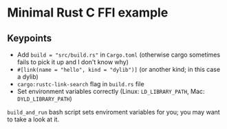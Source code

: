 # Minimal Rust C FFI example

## Keypoints
- Add `build = "src/build.rs"` in `Cargo.toml` (otherwise cargo sometimes fails to pick it up and I don't know why)
- `#[link(name = "hello", kind = "dylib")]` (or another kind; in this case a dylib)
- `cargo:rustc-link-search` flag in `build.rs` file
- Set environment variables correctly (Linux: `LD_LIBRARY_PATH`, Mac: `DYLD_LIBRARY_PATH`)

`build_and_run` bash script sets enviroment variables for you; you may want to take a look at it.
